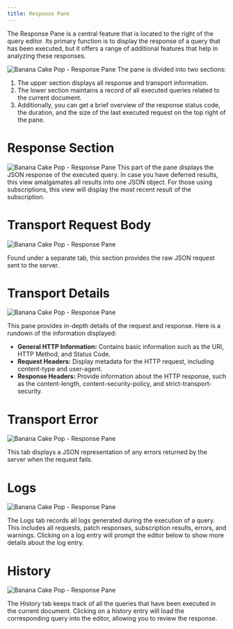 ```yaml
---
title: Response Pane
---
```


The Response Pane is a central feature that is located to the right of the query editor. Its primary function is to display the response of a query that has been executed, but it offers a range of additional features that help in analyzing these responses.

![Banana Cake Pop - Response Pane](./images/response-0.png)
The pane is divided into two sections:

1. The upper section displays all response and transport information.
2. The lower section maintains a record of all executed queries related to the current document.
3. Additionally, you can get a brief overview of the response status code, the duration, and the size of the last executed request on the top right of the pane.

# Response Section

![Banana Cake Pop - Response Pane](./images/response-1.png)
This part of the pane displays the JSON response of the executed query. In case you have deferred results, this view amalgamates all results into one JSON object. For those using subscriptions, this view will display the most recent result of the subscription.

# Transport Request Body

![Banana Cake Pop - Response Pane](./images/response-2.png)

Found under a separate tab, this section provides the raw JSON request sent to the server.

# Transport Details

![Banana Cake Pop - Response Pane](./images/response-3.png)

This pane provides in-depth details of the request and response. Here is a rundown of the information displayed:

- **General HTTP Information:** Contains basic information such as the URI, HTTP Method, and Status Code.
- **Request Headers:** Display metadata for the HTTP request, including content-type and user-agent.
- **Response Headers:** Provide information about the HTTP response, such as the content-length, content-security-policy, and strict-transport-security.

# Transport Error

![Banana Cake Pop - Response Pane](./images/response-4.png)

This tab displays a JSON representation of any errors returned by the server when the request fails.

# Logs

![Banana Cake Pop - Response Pane](./images/response-5.png)

The Logs tab records all logs generated during the execution of a query. This includes all requests, patch responses, subscription results, errors, and warnings. Clicking on a log entry will prompt the editor below to show more details about the log entry.

# History

![Banana Cake Pop - Response Pane](./images/response-6.png)

The History tab keeps track of all the queries that have been executed in the current document. Clicking on a history entry will load the corresponding query into the editor, allowing you to review the response.
